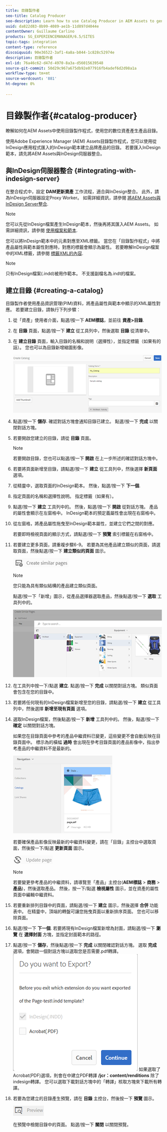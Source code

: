 ```yaml
---
title: 目錄製作者
seo-title: Catalog Producer
seo-description: Learn how to use Catalog Producer in AEM Assets to generate product catalogs using your digital assets.
uuid: da822d83-8b99-4089-ae1b-11d897d4044e
contentOwner: Guillaume Carlino
products: SG_EXPERIENCEMANAGER/6.5/SITES
topic-tags: integration
content-type: reference
discoiquuid: 90e36522-3af1-4a8a-b044-1c828c52974e
description: 目錄製作者
exl-id: 76a46c62-d47d-4970-8a3a-d56015639548
source-git-commit: 50d29c967a675db92e077916fb4adef6d2d98a1a
workflow-type: tm+mt
source-wordcount: '881'
ht-degree: 0%

---
```


# 目錄製作者{#catalog-producer}

瞭解如何在AEM Assets中使用目錄製作程式，使用您的數位資產產生產品目錄。

使用Adobe Experience Manager (AEM) Assets目錄製作程式，您可以使用從InDesign應用程式匯入的InDesign範本建立品牌產品的目錄。 若要匯入InDesign範本，請先將AEM Assets與InDesign伺服器整合。

## 與InDesign伺服器整合 {#integrating-with-indesign-server}

在整合程式中，設定 **DAM更新資產** 工作流程，適合與InDesign整合。 此外，請為InDesign伺服器設定Proxy Worker。 如需詳細資訊，請參閱 [將AEM Assets與InDesign Server整合](/help/assets/indesign.md).

>[!NOTE]
>
>您可以先從InDesign檔案產生InDesign範本，然後再將其匯入AEM Assets。 如需詳細資訊，請參閱 [使用檔案和範本](https://helpx.adobe.com/indesign/using/files-templates.html).
>
>您可以將InDesign範本中的元素對應至XML標籤。 當您在「目錄製作程式」中將產品屬性與範本屬性對應時，對應的標籤會顯示為屬性。 若要瞭解InDesign檔案中的XML標籤，請參閱 [標籤XML的內容](https://helpx.adobe.com/indesign/using/tagging-content-xml.html).

>[!NOTE]
>
>只有InDesign檔案(.indd)被用作範本。 不支援副檔名為.indt的檔案。

## 建立目錄 {#creating-a-catalog}

目錄製作者使用產品資訊管理(PIM)資料，將產品屬性與範本中顯示的XML屬性對應。 若要建立目錄，請執行下列步驟：

1. 從「資產」使用者介面，點選/按一下 **AEM標誌**，並前往 **資產>目錄**.
1. 在 **目錄** 頁面，點選/按一下 **建立** 從工具列中，然後選取 **目錄** 從清單中。
1. 在 **建立目錄** 頁面，輸入目錄的名稱和說明（選擇性），並指定標籤（如果有的話）。 您也可以為目錄新增縮圖影像。

   ![create_catalog](assets/create_catalog.png)

1. 點選/按一下 **儲存**. 確認對話方塊會通知目錄已建立。 點選/按一下 **完成** 以關閉對話方塊。
1. 若要開啟您建立的目錄，請從 **目錄** 頁面。

   >[!NOTE]
   >
   >若要開啟目錄，您也可以點選/按一下 **開啟** 在上一步所述的確認對話方塊中。

1. 若要將頁面新增至目錄，請點選/按一下 **建立** 從工具列中，然後選擇 **新頁面** 選項。
1. 從精靈中，選取頁面的InDesign範本。 然後，點選/按一下 **下一個**.
1. 指定頁面的名稱和選擇性說明。 指定標籤（如果有）。
1. 點選/按一下 **建立** 工具列中的。 然後，點選/按一下 **開啟** 從對話方塊。 產品的屬性會顯示在左窗格中。 InDesign範本的預定義屬性會出現在右窗格中。
1. 從左窗格，將產品屬性拖曳至InDesign範本屬性，並建立它們之間的對應。

   若要即時檢視頁面的顯示方式，請點選/按一下 **預覽** 索引標籤在右窗格中。

1. 若要建立更多頁面，請重複步驟6-9。 若要為其他產品建立類似的頁面，請選取頁面，然後點選/按一下 **建立類似的頁面** 圖示。

   ![create_similar_pages](assets/create_similar_pages.png)

   >[!NOTE]
   >
   >您只能為具有類似結構的產品建立類似頁面。

   點選/按一下「新增」圖示，從產品選擇器選取產品，然後點選/按一下 **選取** 工具列中的。

   ![select_product](assets/select_product.png)

1. 在工具列中按一下/點選 **建立**. 點選/按一下 **完成** 以關閉對話方塊。 類似頁面會包含在您的目錄中。
1. 若要將任何現有的InDesign檔案新增至您的目錄，請點選/按一下 **建立** 從工具列中，然後選擇 **新增至現有頁面** 選項。
1. 選取InDesign檔案，然後點選/按一下 **新增** 工具列中的。 然後，點選/按一下 **確定** 以關閉對話方塊。

   如果您在目錄頁面中參考的產品中繼資料已變更，這些變更不會自動反映在目錄頁面中。 標示為的橫幅 **過時** 會出現在參考目錄頁面的產品影像中，指出參考產品的中繼資料不是最新的。

   ![chlimage_1-117](assets/chlimage_1-117a.png)

   若要確保產品影像反映最新的中繼資料變更，請在「目錄」主控台中選取頁面，然後按一下/點選 **更新頁面** 圖示。

   ![chlimage_1-118](assets/chlimage_1-118a.png)

   >[!NOTE]
   >
   >若要變更參考產品的中繼資料，請導覽至「產品」主控台(**AEM標誌** > **商務** > **產品**)，然後選取產品。 然後，按一下/點選 **檢視屬性** 圖示，並在資產的屬性頁面中編輯中繼資料。

1. 若要重新排列目錄中的頁面，請點選/按一下 **建立** 圖示，然後選擇 **合併** 功能表中。 在精靈中，頂端的轉盤可讓您拖曳頁面以重新排序頁面。 您也可以移除頁面。

1. 點選/按一下 **下一個**. 若要將現有InDesign檔案新增為封面，請點選/按一下 **瀏覽** 在 **選擇封面** 方塊，並指定封面範本的路徑。
1. 點選/按一下 **儲存**，然後點選/按一下 **完成** 以關閉確認對話方塊。
選取 **完成** 選項，會開啟一個對話方塊以選取您是否需要.pdf轉譯。
   ![匯出為pdf](assets/CatalogPDF.png)
如果選取了Acrobat(PDF)選項，則會在中建立PDF轉譯  **/jcr：content/renditions** 除了indesign轉譯。 您可以選取下載對話方塊中的「轉譯」核取方塊來下載所有轉譯。

1. 若要為您建立的目錄產生預覽，請在 **目錄** 主控台，然後按一下 **預覽** 圖示。

   ![chlimage_1-119](assets/chlimage_1-119a.png)

   在預覽中檢閱目錄中的頁面。 點選/按一下 **關閉** 以關閉預覽。
